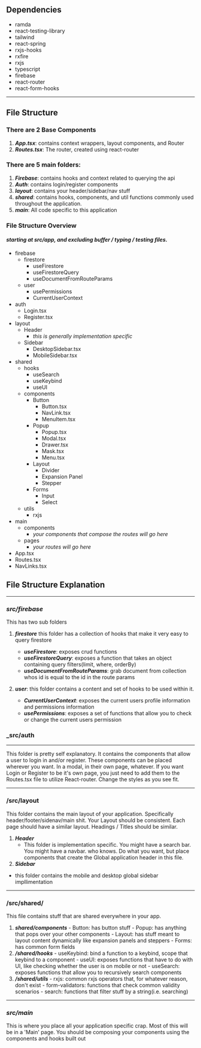 ## Dependencies

- ramda
- react-testing-library
- tailwind
- react-spring
- rxjs-hooks
- rxfire
- rxjs
- typescript
- firebase
- react-router
- react-form-hooks

---

## File Structure

### There are 2 Base Components

1. **_App.tsx_**: contains context wrappers, layout components, and Router
2. **_Routes.tsx_**: The router, created using react-router

### There are 5 main folders:

1. **_Firebase_**: contains hooks and context related to querying the api
2. **_Auth_**: contains login/register components
3. **_layout_**: contains your header/sidebar/nav stuff
4. **_shared_**: contains hooks, components, and util functions commonly used throughout the application.
5. **_main_**: All code specific to this application

### File Structure Overview

#### _starting at src/app, and excluding buffer / typing / testing files._

- firebase
  - firestore
    - useFirestore
    - useFirestoreQuery
    - useDocumentFromRouteParams
  - user
    - usePermissions
    - CurrentUserContext
- auth
  - Login.tsx
  - Register.tsx
- layout
  - Header
    - _this is generally implementation specific_
  - Sidebar
    - DesktopSidebar.tsx
    - MobileSidebar.tsx
- shared
  - hooks
    - useSearch
    - useKeybind
    - useUI
  - components
    - Button
      - Button.tsx
      - NavLink.tsx
      - MenuItem.tsx
    - Popup
      - Popup.tsx
      - Modal.tsx
      - Drawer.tsx
      - Mask.tsx
      - Menu.tsx
    - Layout
      - Divider
      - Expansion Panel
      - Stepper
    - Forms
      - Input
      - Select
  - utils
    - rxjs
- main
  - components
    - _your components that compose the routes will go here_
  - pages
    - _your routes will go here_
- App.tsx
- Routes.tsx
- NavLinks.tsx

## File Structure Explanation

---

### **_src/firebase_**

This has two sub folders

1. **_firestore_** this folder has a collection of hooks that make it very easy to query firestore

   - **_useFirestore_**: exposes crud functions
   - **_useFirestoreQuery_**: exposes a function that takes an object containing query filters(limit, where, orderBy)
   - **_useDocumentFromRouteParams_**: grab document from collection whos id is equal to the id in the route params

2. **_user_**: this folder contains a content and set of hooks to be used within it.

   - **_CurrentUserContext_**: exposes the current users profile information and permissions information
   - **_usePermissions_**: exposes a set of functions that allow you to check or change the current users permission

### **\_src/auth**

---

This folder is pretty self explanatory. It contains the components that allow a user to login in and/or register. These components can be placed wherever you want. In a modal, in their own page, whatever. If you want Login or Register to be it's own page, you just need to add them to the Routes.tsx file to utilize React-router. Change the styles as you see fit.

---

### **/src/layout**

This folder contains the main layout of your application. Specifically header/footer/sidenav/main shit. Your Layout should be consistent. Each page should have a similar layout. Headings / Titles should be similar.

1. **_Header_**
   - This folder is implementation specific. You might have a search bar. You might have a navbar. who knows. Do what you want, but place components that create the Global application header in this file.
2. **_Sidebar_**

- this folder contains the mobile and desktop global sidebar impllimentation

---

### **/src/shared/**

This file contains stuff that are shared everywhere in your app.

<!-- prettier-ignore -->
  1. **_shared/components_**
    - Button: has button stuff
    - Popup: has anything that pops over your other components
    - Layout: has stuff meant to layout content dynamically like expansion panels and steppers
    - Forms: has common form fields
  2. **_/shared/hooks_**
    - useKeybind: bind a function to a keybind, scope that keybind to a component
    - useUI: exposes functions that have to do with UI, like checking whether the user is on mobile or not
    - useSearch: exposes functions that allow you to recursively search components
  3. **_/shared/utils_**
    - rxjs: common rxjs operators that, for whatever reason, don't exist
    - form-validators: functions that check common validity scenarios
    - search: functions that filter stuff by a string(i.e. searching)

---

### **_src/main_**

This is where you place all your application specific crap. Most of this will be in a 'Main' page. You should be composing your components using the components and hooks built out
